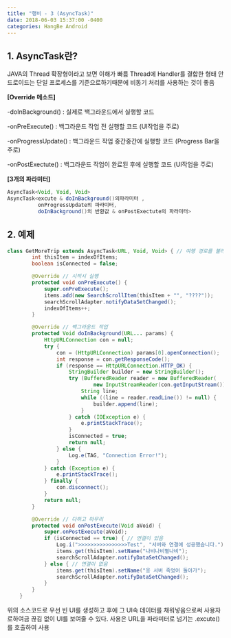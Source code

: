 ```yaml
---
title: "행비 - 3 (AsyncTask)"
date: 2018-06-03 15:37:00 -0400
categories: HangBe Android
---
```


## 1. AsyncTask란?
JAVA의 Thread 확장형이라고 보면 이해가 빠름
Thread에 Handler를 결합한 형태
안드로이드는 단일 프로세스를 기준으로하기때문에 비동기 처리를 사용하는 것이 좋음

__[Override 메소드]__

-doInBackground() : 실제로 백그라운드에서 실행할 코드

-onPreExecute() : 백그라운드 작업 전 실행할 코드 (UI작업을 주로)

-onProgressUpdate() : 백그라운드 작업 중간중간에 실행할 코드 (Progress Bar을 주로)

-onPostExectute() : 백그라운드 작업이 완료된 후에 실행할 코드 (UI작업을 주로)

__[3개의 파라미터]__
```java
AsyncTask<Void, Void, Void>
AsyncTask<excute & doInBackground()의파라미터 , 
		  onProgressUpdate의 파라미터, 
          doInBackground()의 반환값 & onPostExectute의 파라미터>
```

## 2. 예제
```java
class GetMoreTrip extends AsyncTask<URL, Void, Void> { // 여행 경로를 불러오는 테스크
        int thisItem = indexOfItems;
        boolean isConnected = false;

        @Override // 시작시 실행
        protected void onPreExecute() {
            super.onPreExecute();
            items.add(new SearchScrollItem(thisItem + "", "????"));
            searchScrollAdapter.notifyDataSetChanged();
            indexOfItems++;
        }

        @Override // 백그라운드 작업
        protected Void doInBackground(URL... params) {
            HttpURLConnection con = null;
            try {
                con = (HttpURLConnection) params[0].openConnection();
                int response = con.getResponseCode();
                if (response == HttpURLConnection.HTTP_OK) {
                    StringBuilder builder = new StringBuilder();
                    try (BufferedReader reader = new BufferedReader(
                            new InputStreamReader(con.getInputStream()))) {
                        String line;
                        while ((line = reader.readLine()) != null) {
                            builder.append(line);
                        }
                    } catch (IOException e) {
                        e.printStackTrace();
                    }
                    isConnected = true;
                    return null;
                } else {
                    Log.e(TAG, "Connection Error!");
                }
            } catch (Exception e) {
                e.printStackTrace();
            } finally {
                con.disconnect();
            }
            return null;
        }

        @Override // 다하고 마무리
        protected void onPostExecute(Void aVoid) {
            super.onPostExecute(aVoid);
            if (isConnected == true) { // 연결이 있음
                Log.i(">>>>>>>>>>>>>>>>Test", "서버와 연결에 성공했습니다.");
                items.get(thisItem).setName("나비나비별나비");
                searchScrollAdapter.notifyDataSetChanged();
            } else { // 연결이 없음
                items.get(thisItem).setName("응 서버 죽었어 돌아가");
                searchScrollAdapter.notifyDataSetChanged();
            }
        }
    }
```

위의 소스코드로 우선 빈 UI를 생성하고 후에 그 UI속 데이터를 채워넣음으로써 사용자로하여금 끊김 없이 UI를 보여줄 수 있다.
사용은 URL을 파라미터로 넘기는 .excute()를 호출하여 사용